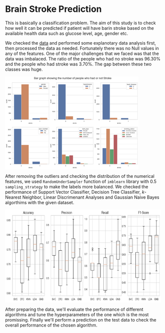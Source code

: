 # Brain Stroke Prediction
This is basically a classification problem. The aim of this study is to check how well it can be predicted if patient will have barin stroke based on the available health data such as glucose level, age, gender etc.

We checked the [data](https://github.com/muscak/Brain-Stroke-Prediction/tree/main/Data) and performed some explanotary data analysis first, then processed the data as needed. Fortunately there was no Null values in any of the features. One of the major challenges that we faced was that the data was imbalaced. The ratio of the people who had no stroke was 96.30% and the people who had stroke was 3.70%. The gap between these two classes was huge. 
<p>
  <img src='images/imbalanced.png' align='center' height=300>
</p>


After removing the outliers and checking the distribution of the numerical features, we used `RandomUnderSampler` function of `imblearn` library with 0.5 `sampling_strategy` to make the labels more balanced. We checked the performance of Support Vector Classifier, Decision Tree Classifier, $k$-Nearest Neighbor, Linear Discrimenant Analyses and Gaussian Naive Bayes algorthims with the given dataset.

<p>
  <img src='images/under_sampling_perf.png' align='center' height=300>
</p>


After preparing the data, we'll evaluate the performance of different algorithms and tune the hyperparameters of the one which is the most promissing. Finally we'll perform a prediction on the test data to check the overall performance of the chosen algorithm.

